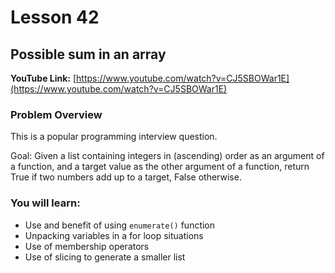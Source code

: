# Lesson 42

## Possible sum in an array

__YouTube Link:__ [https://www.youtube.com/watch?v=CJ5SBOWar1E](https://www.youtube.com/watch?v=CJ5SBOWar1E)

### Problem Overview

This is a popular programming interview question. 

Goal: Given a list containing integers in (ascending) order as an argument of a function, and a target value as the other argument of a function, return True if two numbers add up to a target, False otherwise.

### You will learn:

- Use and benefit of using ```enumerate()``` function
- Unpacking variables in a for loop situations
- Use of membership operators
- Use of slicing to generate a smaller list
